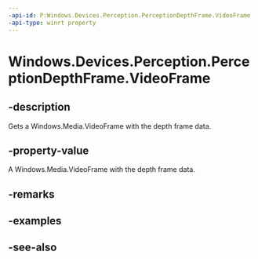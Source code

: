 ----api-id: P:Windows.Devices.Perception.PerceptionDepthFrame.VideoFrame
-api-type: winrt property
---<!-- Property syntaxpublic Windows.Media.VideoFrame VideoFrame { get; }--># Windows.Devices.Perception.PerceptionDepthFrame.VideoFrame## -descriptionGets a Windows.Media.VideoFrame with the depth frame data.## -property-valueA Windows.Media.VideoFrame with the depth frame data.## -remarks## -examples## -see-also